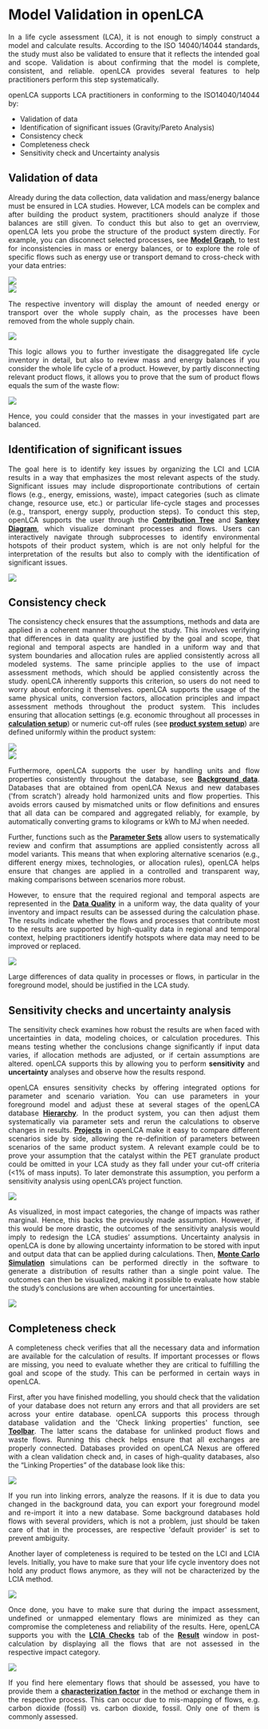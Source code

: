 # Model Validation in openLCA

<div style='text-align: justify;'>

In a life cycle assessment (LCA), it is not enough to simply construct a model and calculate results. According to the ISO 14040/14044 standards, the study must also be validated to ensure that it reflects the intended goal and scope. Validation is about confirming that the model is complete, consistent, and reliable. openLCA provides several features to help practitioners perform this step systematically.

openLCA supports LCA practitioners in conforming to the ISO14040/14044 by:
- Validation of data
- Identification of significant issues (Gravity/Pareto Analysis)
- Consistency check
- Completeness check
- Sensitivity check and Uncertainty analysis

## Validation of data

Already during the data collection, data validation and mass/energy balance must be ensured in LCA studies. However, LCA models can be complex and after building the product system, practitioners should analyze if those balances are still given. To conduct this but also to get an overrview, openLCA lets you probe the structure of the product system directly. For example, you can disconnect selected processes, see [**Model Graph**](./prod_sys/model_graph.md), to test for inconsistencies in mass or energy balances, or to explore the role of specific flows such as energy use or transport demand to cross-check with your data entries:

![](./media/guidance_1.png)  
![](./media/guidance_2.png)  

The respective inventory will display the amount of needed energy or transport over the whole supply chain, as the processes have been removed from the whole supply chain.

![](./media/guidance_3.png)  

This logic allows you to further investigate the disaggregated life cycle inventory in detail, but also to review mass and energy balances if you consider the whole life cycle of a product. However, by partly disconnecting relevant product flows, it allows you to prove that the sum of product flows equals the sum of the waste flow:

![](./media/guidance_4.png)  

Hence, you could consider that the masses in your investigated part are balanced. 

## Identification of significant issues

The goal here is to identify key issues by organizing the LCI and LCIA results in a way that emphasizes the most relevant aspects of the study. Significant issues may include disproportionate contributions of certain flows (e.g., energy, emissions, waste), impact categories (such as climate change, resource use, etc.) or particular life-cycle stages and processes (e.g., transport, energy supply, production steps). To conduct this step, openLCA supports the user through the [**Contribution Tree**](./res_analysis/res_contribution_tree.md) and [**Sankey Diagram**](./res_analysis/res_sankey.md), which visualize dominant processes and flows. Users can interactively navigate through subprocesses to identify environmental hotspots of their product system, which is are not only helpful for the interpretation of the results but also to comply with the identification of significant issues.

![](./media/contribution_tree.png)  

## Consistency check

The consistency check ensures that the assumptions, methods and data are applied in a coherent manner throughout the study. This involves verifying that differences in data quality are justified by the goal and scope, that regional and temporal aspects are handled in a uniform way and that system boundaries and allocation rules are applied consistently across all modeled systems. The same principle applies to the use of impact assessment methods, which should be applied consistently across the study. 
openLCA inherently supports this criterion, so users do not need to worry about enforcing it themselves. openLCA supports the usage of the same physical units, conversion factors, allocation principles and impact assessment methods throughout the product system. This includes ensuring that allocation settings (e.g. economic throughout all processes in [**calculation setup**](./prod_sys/calculating.md)) or numeric cut-off rules (see [**product system setup**](./prod_sys/Creating.md)) are defined uniformly within the product system:

![](./media/guidance_5.png)  
![](./media/guidance_6.png)  

Furthermore, openLCA supports the user by handling units and flow properties consistently throughout the database, see [**Background data**](./databases/database_elements.md). Databases that are obtained from openLCA Nexus and new databases ('from scratch') already hold harmonized units and flow properties. This avoids errors caused by mismatched units or flow definitions and ensures that all data can be compared and aggregated reliably, for example, by automatically converting grams to kilograms or kWh to MJ when needed. 

Further, functions such as the [**Parameter Sets**](./parameters/parameter_sets.md) allow users to systematically review and confirm that assumptions are applied consistently across all model variants. This means that when exploring alternative scenarios (e.g., different energy mixes, technologies, or allocation rules), openLCA helps ensure that changes are applied in a controlled and transparent way, making comparisons between scenarios more robust.

However, to ensure that the required regional and temporal aspects are represented in the [**Data Quality**](./advanced_top/data_quality.md) in a uniform way, the data quality of your inventory and impact results can be assessed during the calculation phase. The results indicate whether the flows and processes that contribute most to the results are supported by high-quality data in regional and temporal context, helping practitioners identify hotspots where data may need to be improved or replaced. 

![](./media/data_quality_inventory_analysis.png)  

Large differences of data quality in processes or flows, in particular in the foreground model, should be justified in the LCA study. 

## Sensitivity checks and uncertainty analysis

The sensitivity check examines how robust the results are when faced with uncertainties in data, modeling choices, or calculation procedures. This means testing whether the conclusions change significantly if input data varies, if allocation methods are adjusted, or if certain assumptions are altered. openLCA supports this by allowing you to perform **sensitivity** and **uncertainty** analyses and observe how the results respond.

openLCA ensures sensitivity checks by offering integrated options for parameter and scenario variation. You can use parameters in your foreground model and adjust these at several stages of the openLCA database [**Hierarchy**](./parameters/hierarchy.md). In the product system, you can then adjust them systematically via parameter sets and rerun the calculations to observe changes in results. [**Projects**](./projects/new_proj.md) in openLCA make it easy to compare different scenarios side by side, allowing the re-definition of parameters between scenarios of the same product system.
A relevant example could be to prove your assumption that the catalyst within the PET granulate product could be omitted in your LCA study as they fall under your cut-off criteria (<1% of mass inputs). To later demonstrate this assumption, you perform a sensitivity analysis using openLCA’s project function.

![](./media/guidance_7.png)  

As visualized, in most impact categories, the change of impacts was rather marginal. Hence, this backs the previously made assumption. However, if this would be more drastic, the outcomes of the sensitivity analysis would imply to redesign the LCA studies’ assumptions. 
Uncertainty analysis in openLCA is done by allowing uncertainty information to be stored with input and output data that can be applied during calculations. Then, [**Monte Carlo Simulation**](./advanced_top/monte_carlo.md) simulations can be performed directly in the software to generate a distribution of results rather than a single point value. The outcomes can then be visualized, making it possible to evaluate how stable the study’s conclusions are when accounting for uncertainties.

![](./media/MC_result.png)  





## Completeness check 

A completeness check verifies that all the necessary data and information are available for the calculation of results. If important processes or flows are missing, you need to evaluate whether they are critical to fulfilling the goal and scope of the study. This can be performed in certain ways in openLCA. 

First, after you have finished modelling, you should check that the validation of your database does not return any errors and that all providers are set across your entire database. openLCA supports this process through database validation and the 'Check linking properties' function, see [**Toolbar**](./running_olca/toolbar_database.md). The latter scans the database for unlinked product flows and waste flows. Running this check helps ensure that all exchanges are properly connected. Databases provided on openLCA Nexus are offered with a clean validation check and, in cases of high-quality databases, also the “Linking Properties” of the database look like this:

![](./media/guidance_8.png)  

If you run into linking errors, analyze the reasons. If it is due to data you changed in the background data, you can export your foreground model and re-import it into a new database. Some background databases hold flows with several providers, which is not a problem, just should be taken care of that in the processes, are respective 'default provider' is set to prevent ambiguity.

Another layer of completeness is required to be tested on the LCI and LCIA levels. Initially, you have to make sure that your life cycle inventory does not hold any product flows anymore, as they will not be characterized by the LCIA method.

![](./media/results_inventory.png)  

Once done, you have to make sure that during the impact assessment, undefined or unmapped elementary flows are minimized as they can compromise the completeness and reliability of the results. Here, openLCA supports you with the [**LCIA Checks**](./res_analysis/res_lcia_checks.md) tab of the [**Result**](./res_analysis/analysis.md) window in post-calculation by displaying all the flows that are not assessed in the respective impact category.

![](./media/checks.png)  

If you find here elementary flows that should be assessed, you have to provide them a [**characterization factor**](./lcia_methods/impcat_cfs.md)  in the method or exchange them in the respective process. This can occur due to mis-mapping of flows, e.g. carbon dioxide (fossil) vs. carbon dioxide, fossil. Only one of them is commonly assessed.

</div>

